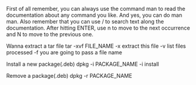 First of all remember, you can always use the command man to read the documentation about any command you like.
And yes, you can do man man. 
Also remember that you can use / to search text along the documentation. After hitting ENTER, use n to move to the next occurrence and N to move to the previous one.

Wanna extract a tar file
tar -xvf FILE_NAME
-x extract this file
-v list files processed
-f you are going to pass a file name

Install a new package(.deb)
dpkg -i PACKAGE_NAME
-i install

Remove a package(.deb)
dpkg -r PACKAGE_NAME

